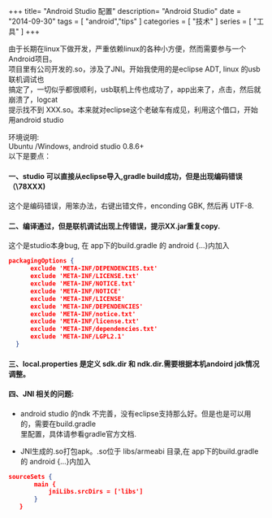 +++
title= "Android Studio 配置"
description= "Android Studio"
date = "2014-09-30"
tags = [
    "android","tips"
]
categories = [
  "技术"
]
series = [
  "工具"
]
+++

由于长期在linux下做开发，严重依赖linux的各种小方便，然而需要参与一个Android项目。    
项目里有公司开发的.so，涉及了JNI。开始我使用的是eclipse ADT, linux 的usb联机调试也    
搞定了，一切似乎都很顺利，usb联机上传也成功了，app出来了，点击，然后就崩溃了，logcat    
提示找不到 XXX.so。本来就对eclipse这个老破车有成见，利用这个借口，开始用android studio  

环境说明:  
Ubuntu /Windows, android studio 0.8.6+   
以下是要点：

#### 一、studio 可以直接从eclipse导入,gradle build成功，但是出现编码错误（\78XXX)   
  这个是编码错误，用笨办法，右键出错文件，enconding GBK, 然后再 UTF-8.   

#### 二、编译通过，但是联机调试出现上传错误，提示XX.jar重复copy.   
  这个是studio本身bug, 在 app下的build.gradle 的 android {...}内加入

  ```json
  packagingOptions {
        exclude 'META-INF/DEPENDENCIES.txt'
        exclude 'META-INF/LICENSE.txt'
        exclude 'META-INF/NOTICE.txt'
        exclude 'META-INF/NOTICE'
        exclude 'META-INF/LICENSE'
        exclude 'META-INF/DEPENDENCIES'
        exclude 'META-INF/notice.txt'
        exclude 'META-INF/license.txt'
        exclude 'META-INF/dependencies.txt'
        exclude 'META-INF/LGPL2.1'
    }
 ```

#### 三、local.properties 是定义 sdk.dir 和 ndk.dir.需要根据本机andoird jdk情况调整。

#### 四、JNI 相关的问题:
- android studio 的ndk 不完善，没有eclipse支持那么好。但是也是可以用的，需要在build.gradle  
里配置，具体请参看gradle官方文档.


- JNI生成的.so打包apk。.so位于 libs/armeabi 目录,在 app下的build.gradle 的 android {...}内加入

 ```json
 sourceSets {
        main {
            jniLibs.srcDirs = ['libs']
        }
    }
 ```

